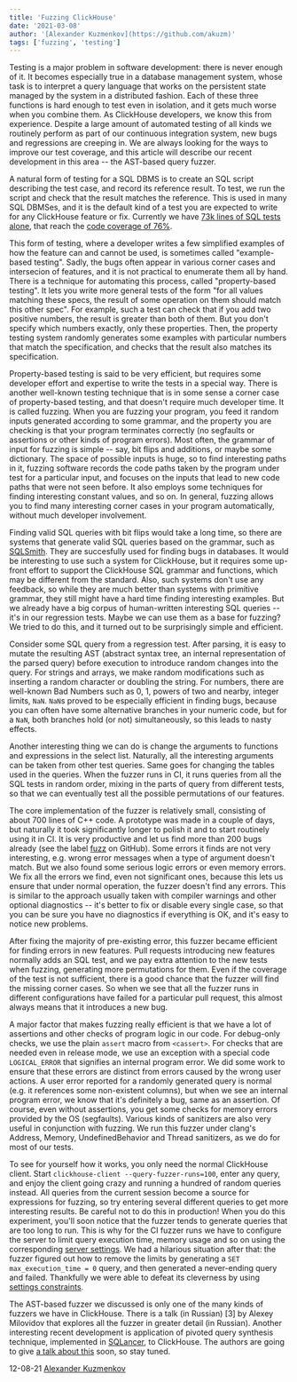 ```yaml
---
title: 'Fuzzing ClickHouse'
date: '2021-03-08'
author: '[Alexander Kuzmenkov](https://github.com/akuzm)'
tags: ['fuzzing', 'testing']
---
```


Testing is a major problem in software development: there is never enough of
it. It becomes especially true in a database management system, whose task is
to interpret a query language that works on the persistent state managed by the
system in a distributed fashion. Each of these three functions is hard enough
to test even in isolation, and it gets much worse when you combine them. As
ClickHouse developers, we know this from experience. Despite a large amount of
automated testing of all kinds we routinely perform as part of our continuous
integration system, new bugs and regressions are creeping in. We are always
looking for the ways to improve our test coverage, and this article will
describe our recent development in this area -- the AST-based query fuzzer.

A natural form of testing for a SQL DBMS is to create an SQL script describing
the test case, and record its reference result. To test, we run the script and
check that the result matches the reference. This is used in many SQL DBMSes,
and it is the default kind of a test you are expected to write for any
ClickHouse feature or fix. Currently we have [73k lines of SQL tests
alone](https://github.com/ClickHouse/ClickHouse/tree/master/tests/queries/0_stateless),
that reach the [code coverage of
76%](https://clickhouse-test-reports.s3.yandex.net/0/47d684a5c35410201d4dd4f63f3287bf25cdabb7/coverage_report/test_output/index.html).

This form of testing, where a developer writes a few simplified examples of how
the feature can and cannot be used, is sometimes called "example-based
testing". Sadly, the bugs often appear in various corner cases and intersecion
of features, and it is not practical to enumerate them all by hand. There is a
technique for automating this process, called "property-based testing". It lets
you write more general tests of the form "for all values matching these specs,
the result of some operation on them should match this other spec". For
example, such a test can check that if you add two positive numbers, the result
is greater than both of them. But you don't specify which numbers exactly, only
these properties. Then, the property testing system randomly generates some
examples with particular numbers that match the specification, and checks that
the result also matches its specification.

Property-based testing is said to be very efficient, but requires some
developer effort and expertise to write the tests in a special way. There is
another well-known testing technique that is in some sense a corner case of
property-based testing, and that doesn't require much developer time. It is
called fuzzing. When you are fuzzing your program, you feed it random inputs
generated according to some grammar, and the property you are checking is that
your program terminates correctly (no segfaults or assertions or other kinds of
program errors). Most often, the grammar of input for fuzzing is simple -- say,
bit flips and additions, or maybe some dictionary. The space of possible inputs
is huge, so to find interesting paths in it, fuzzing software records the code
paths taken by the program under test for a particular input, and focuses on
the inputs that lead to new code paths that were not seen before. It also
employs some techniques for finding interesting constant values, and so on. In
general, fuzzing allows you to find many interesting corner cases in your
program automatically, without much developer involvement.


Finding valid SQL queries with bit flips would take a long time, so there are
systems that generate valid SQL queries based on the grammar, such as
[SQLSmith](https://github.com/anse1/sqlsmith).  They are succesfully used for
finding bugs in databases. It would be interesting to use such a system for
ClickHouse, but it requires some up-front effort to support the ClickHouse SQL
grammar and functions, which may be different from the standard. Also, such
systems don't use any feedback, so while they are much better than systems with
primitive grammar, they still might have a hard time finding interesting
examples. But we already have a big corpus of human-written interesting SQL
queries -- it's in our regression tests. Maybe we can use them as a base for
fuzzing? We tried to do this, and it turned out to be surprisingly simple and
efficient.

Consider some SQL query from a regression test. After parsing, it is easy to
mutate the resulting AST (abstract syntax tree, an internal representation of
the parsed query) before execution to introduce random changes into the query.
For strings and arrays, we make random modifications such as inserting a random
character or doubling the string. For numbers, there are well-known Bad Numbers
such as 0, 1, powers of two and nearby, integer limits, `NaN`. `NaN`s proved to
be especially efficient in finding bugs, because you can often have some
alternative branches in your numeric code, but for a `NaN`, both branches hold
(or not) simultaneously, so this leads to nasty effects. 

Another interesting thing we can do is change the arguments to functions and
expressions in the select list. Naturally, all the interesting arguments can be
taken from other test queries. Same goes for changing the tables used in the
queries. When the fuzzer runs in CI, it runs queries from all the SQL tests in
random order, mixing in the parts of query from different tests, so that we can
eventually test all the possible permutations of our features.

The core implementation of the fuzzer is relatively small, consisting of about
700 lines of C++ code. A prototype was made in a couple of days, but naturally
it took significantly longer to polish it and to start routinely using it in
CI. It is very productive and let us find more than 200 bugs already (see the
label [fuzz](https://github.com/ClickHouse/ClickHouse/labels/fuzz) on GitHub).
Some errors it finds are not very interesting, e.g. wrong error messages when a
type of argument doesn't match. But we also found some serious logic errors or
even memory errors. We fix all the errors we find, even not significant ones,
because this lets us ensure that under normal operation, the fuzzer doesn't
find any errors.  This is similar to the approach usually taken with compiler
warnings and other optional diagnostics -- it's better to fix or disable every
single case, so that you can be sure you have no diagnostics if everything is
OK, and it's easy to notice new problems.

After fixing the majority of pre-existing error, this fuzzer became efficient
for finding errors in new features. Pull requests introducing new features
normally adds an SQL test, and we pay extra attention to the new tests when
fuzzing, generating more permutations for them. Even if the coverage of the
test is not sufficient, there is a good chance that the fuzzer will find the
missing corner cases. So when we see that all the fuzzer runs in different
configurations have failed for a particular pull request, this almost always
means that it introduces a new bug.

A major factor that makes fuzzing really efficient is that we have a lot of
assertions and other checks of program logic in our code. For debug-only
checks, we use the plain `assert` macro from `<cassert>`. For checks that are
needed even in release mode, we use an exception with a special code
`LOGICAL_ERROR` that signifies an internal program error. We did some work to
ensure that these errors are distinct from errors caused by the wrong user
actions. A user error reported for a randomly generated query is normal (e.g.
it references some non-existent columns), but when we see an internal program
error, we know that it's definitely a bug, same as an assertion. Of course,
even without assertions, you get some checks for memory errors provided by the
OS (segfaults). Various kinds of sanitizers are also very useful in conjunction
with fuzzing. We run this fuzzer under clang's Address, Memory,
UndefinedBehavior and Thread sanitizers, as we do for most of our tests.

To see for yourself how it works, you only need the normal ClickHouse client.
Start `clickhouse-client --query-fuzzer-runs=100`, enter any query, and enjoy
the client going crazy and running a hundred of random queries instead. All
queries from the current session become a source for expressions for fuzzing,
so try entering several different queries to get more interesting results. Be
careful not to do this in production! When you do this experiment, you'll soon
notice that the fuzzer tends to generate queries that are too long to run. This
is why for the CI fuzzer runs we have to configure the server to limit query
execution time, memory usage and so on using the corresponding [server
settings](https://clickhouse.tech/docs/en/operations/settings/query-complexity/#:~:text=In%20the%20default%20configuration%20file,query%20within%20a%20single%20server.).
We had a hilarious situation after that: the fuzzer figured out how to remove
the limits by generating a `SET max_execution_time = 0` query, and then
generated a never-ending query and failed. Thankfully we were able to defeat
its cleverness by using [settings
constraints](https://clickhouse.tech/docs/en/operations/settings/constraints-on-settings/).

The AST-based fuzzer we discussed is only one of the many kinds of fuzzers we
have in ClickHouse. There is a talk (in Russian) [3] by Alexey Milovidov that
explores all the fuzzer in greater detail (in Russian). Another interesting
recent development is application of pivoted query synthesis technique,
implemented in [SQLancer](https://github.com/sqlancer/sqlancer), to ClickHouse.
The authors are going to give [a talk about
this](https://heisenbug-piter.ru/2021/spb/talks/nr1cwknssdodjkqgzsbvh/) soon,
so stay tuned.

12-08-21 [Alexander Kuzmenkov](https://github.com/akuzm)

